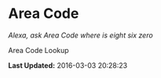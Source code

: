 # Area Code
*Alexa, ask Area Code where is eight six zero*

Area Code Lookup

**Last Updated:** 2016-03-03 20:28:23